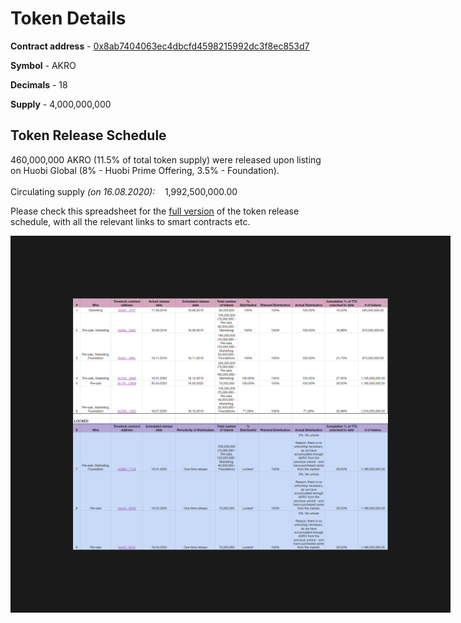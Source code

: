 # Token Details

**Contract address** - [0x8ab7404063ec4dbcfd4598215992dc3f8ec853d7](https://etherscan.io/address/0x8ab7404063ec4dbcfd4598215992dc3f8ec853d7)

**Symbol** - AKRO

**Decimals** - 18

**Supply** - 4,000,000,000


## Token Release Schedule

460,000,000 AKRO (11.5% of total token supply) were released upon listing on Huobi Global (8% - Huobi Prime Offering, 3.5% - Foundation). 
<br/> 
<br/>
Circulating supply *(on 16.08.2020):* &nbsp;&nbsp; 1,992,500,000.00 <br/> 

Please check this spreadsheet for the [full version](https://docs.google.com/spreadsheets/d/1R7GDIhQeA8SNCl2f5b4rvgzUk0icdsIH6bkhbvnFI3A) of the token release schedule, with all the relevant links to smart contracts etc.

<img src="/images/vesting.png" border='100'/>
